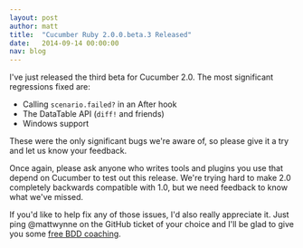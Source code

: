 ```yaml
---
layout: post
author: matt
title:  "Cucumber Ruby 2.0.0.beta.3 Released"
date:   2014-09-14 00:00:00
nav: blog
---
```

I've just released the third beta for Cucumber 2.0. The most significant regressions fixed are:

  * Calling `scenario.failed?` in an After hook
  * The DataTable API (`diff!` and friends)
  * Windows support

These were the only significant bugs we're aware of, so please give it a try and let us know your feedback.

Once again, please ask anyone who writes tools and plugins you use that depend on Cucumber to test out this release. We're trying hard to make 2.0 completely backwards compatible with 1.0, but we need feedback to know what we've missed.

If you'd like to help fix any of those issues, I'd also really appreciate it. Just ping @mattwynne on the GitHub ticket of your choice and I'll be glad to give you some [free BDD coaching](http://blog.mattwynne.net/2012/03/31/free-bdd-coaching/).
